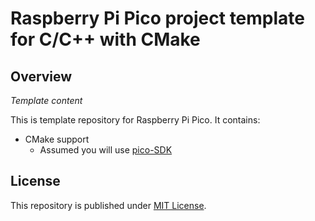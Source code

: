 # Raspberry Pi Pico project template for C/C++ with CMake

## Overview

*Template content*

This is template repository for Raspberry Pi Pico.
It contains:

- CMake support
    - Assumed you will use [pico-SDK](https://www.raspberrypi.com/documentation/microcontrollers/c_sdk.html)

## License

This repository is published under [MIT License](LICENSE).
